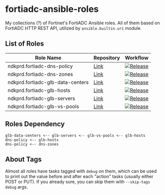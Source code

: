 # fortiadc-ansible-roles

My collections (?) of Fortinet's FortiADC Ansible roles. All of them based on FortiADC HTTP REST API, utilized by `ansible.builtin.uri` module.

## List of Roles

| Role Name                              | Repository                                                                                  | Workflow                                                                                                                                   |
|------------------------|---------------------------------------------------------------------------------------|--------------------------------------------------------------------------------------------------------------------------------------------|
| ndkprd.fortiadc-dns-policy             | [Link](https://github.com/ndkprd/ansible-role-fortiadc-dns-policy)                    | [![Release](https://github.com/ndkprd/ansible-role-fortiadc-dns-policy/actions/workflows/release.yaml/badge.svg)](https://github.com/ndkprd/ansible-role-fortiadc-dns-policy/actions/workflows/release.yaml) |
| ndkprd.fortiadc-dns-zones              | [Link](https://github.com/ndkprd/ansible-role-fortiadc-dns-zones)                     | [![Release](https://github.com/ndkprd/ansible-role-fortiadc-dns-zones/actions/workflows/release.yaml/badge.svg)](https://github.com/ndkprd/ansible-role-fortiadc-dns-zones/actions/workflows/release.yaml) |
| ndkprd.fortiadc-glb-data-centers       | [Link](https://github.com/ndkprd/ansible-role-fortiadc-glb-data-centers)              | [![Release](https://github.com/ndkprd/ansible-role-fortiadc-glb-data-centers/actions/workflows/release.yaml/badge.svg)](https://github.com/ndkprd/ansible-role-fortiadc-glb-data-centers/actions/workflows/release.yaml) |
| ndkprd.fortiadc-glb-hosts              | [Link](https://github.com/ndkprd/ansible-role-fortiadc-glb-hosts)                     | [![Release](https://github.com/ndkprd/ansible-role-fortiadc-glb-hosts/actions/workflows/release.yaml/badge.svg)](https://github.com/ndkprd/ansible-role-fortiadc-glb-hosts/actions/workflows/release.yaml) |
| ndkprd.fortiadc-glb-servers            | [Link](https://github.com/ndkprd/ansible-role-fortiadc-glb-servers)                   | [![Release](https://github.com/ndkprd/ansible-role-fortiadc-glb-servers/actions/workflows/release.yaml/badge.svg)](https://github.com/ndkprd/ansible-role-fortiadc-glb-servers/actions/workflows/release.yaml) |
| ndkprd.fortiadc-glb-vs-pools           | [Link](https://github.com/ndkprd/ansible-role-fortiadc-glb-vs-pools)                  | [![Release](https://github.com/ndkprd/ansible-role-fortiadc-glb-vs-pools/actions/workflows/release.yaml/badge.svg)](https://github.com/ndkprd/ansible-role-fortiadc-glb-vs-pools/actions/workflows/release.yaml) |

## Roles Dependency

```
glb-data-centers <-- glb-servers <-- glb-vs-pools <-- glb-hosts
dns-policy <-- glb-hosts
dns-policy <-- dns-zones
```

## About Tags

Almost all roles have tasks tagged with `debug` on them, which can be used to print out the value before and after each "action" tasks (usually either POST or PUT). If you already sure, you can skip them with `--skip-tags debug` args.